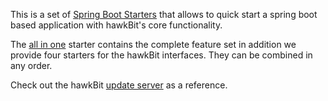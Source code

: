 This is a set
of [Spring Boot Starters](http://docs.spring.io/spring-boot/docs/current/reference/htmlsingle/#using-boot-starter) that
allows to quick start a spring boot based application with hawkBit's core functionality.

The [all in one](hawkbit-boot-starter) starter contains the complete feature set in addition we provide four starters
for the hawkBit interfaces. They can be combined in any order.

Check out the hawkBit [update server](../hawkbit-runtime/hawkbit-update-server) as a reference.